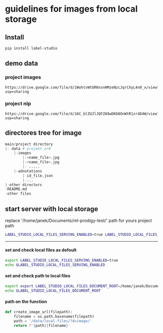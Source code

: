 

# guidelines for images from local storage 


## Install
```bash
pip install label-studio
```

## demo data
### project images
```
https://drive.google.com/file/d/1WohtvWtURKnsnHMzeNzcJqrCXyL4n0_x/view?usp=sharing
```

### project nlp
```
https://drive.google.com/file/d/16C_blZUJlJQFZA9wDK68OnWtR1zr4D4W/view?usp=sharing
```


## directores tree for image
```python
main/project directory
|- data # projekt nr#
    |-images
        |-<name_file>.jpg
        |-<name_file>.jpg
        |- .....
    |-adnotations
        |-id_file.json
        |-...
|-other directors
-README.md
-other files
```

## start server with local storage
replace '/home/janek/Documents/ml-prodigy-test/' path for yours project path
```bash
LABEL_STUDIO_LOCAL_FILES_SERVING_ENABLED=true LABEL_STUDIO_LOCAL_FILES_DOCUMENT_ROOT=/home/janek/Documents/ label-studio start
```

___


#### set and check local files as defoult
```bash
export LABEL_STUDIO_LOCAL_FILES_SERVING_ENABLED=true
echo $LABEL_STUDIO_LOCAL_FILES_SERVING_ENABLED
```

#### set and check path to local files
```bash
export export LABEL_STUDIO_LOCAL_FILES_DOCUMENT_ROOT=/home/janek/Documents/ml-prodigy-test/
echo $LABEL_STUDIO_LOCAL_FILES_DOCUMENT_ROOT
```

#### path on the function
```python
def create_image_url(filepath):
    filename = os.path.basename(filepath)
    path = '/data/local-files/?d=image/'
    return f'{path}{filename}'
```